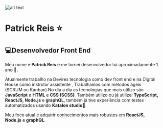 ![alt text](https://github.com/[grynhas]/[Patrick-Reis]/blob/[main]/img/Patrick.reis.png)
# Patrick Reis ⭐

## 💻Desenvolvedor Front End

Meu nome é **Patrick Reis** e me tornei desenvolvedor há aproximadamente 1 ano 📆.

Atualmente trabalho na Devires tecnologia como dev front end e na Digital House como instrutor assistente , Trabalhamos com métodos ágeis (SCRUM ou Kanban) No dia a dia as tecnologias que mais utilizo são **JavaScript** e **HTML** e **CSS (SCSS)**. Também utilizo ou já utilizei  **TypeScript, ReactJS, Node.js** e **graphQL**, também já tive experiência com testes automatizados usando **Katalon studio**📲. 

Meu foco atual é adquirir conhecimentos mais robustos em **ReactJS, Node.js** e **graphQL**.

